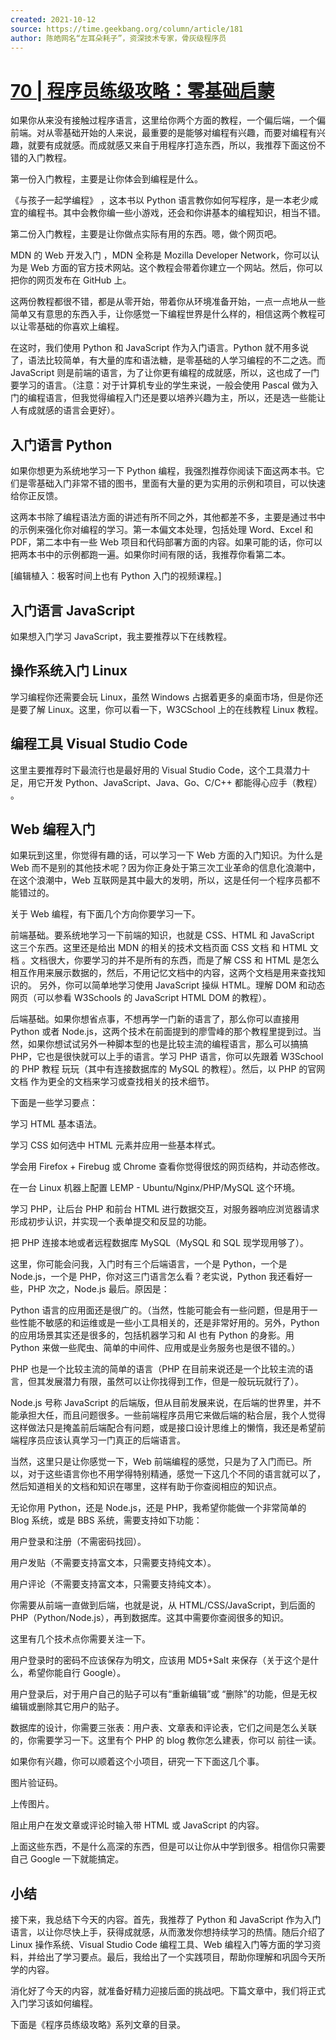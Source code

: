 ```yaml
---
created: 2021-10-12
source: https://time.geekbang.org/column/article/181
author: 陈皓网名“左耳朵耗子”，资深技术专家，骨灰级程序员
---
```


# [70 | 程序员练级攻略：零基础启蒙](https://time.geekbang.org/column/article/181)


如果你从来没有接触过程序语言，这里给你两个方面的教程，一个偏后端，一个偏前端。对从零基础开始的人来说，最重要的是能够对编程有兴趣，而要对编程有兴趣，就要有成就感。而成就感又来自于用程序打造东西，所以，我推荐下面这份不错的入门教程。

第一份入门教程，主要是让你体会到编程是什么。

《与孩子一起学编程》 ，这本书以 Python 语言教你如何写程序，是一本老少咸宜的编程书。其中会教你编一些小游戏，还会和你讲基本的编程知识，相当不错。

第二份入门教程，主要是让你做点实际有用的东西。嗯，做个网页吧。

MDN 的 Web 开发入门 ，MDN 全称是 Mozilla Developer Network，你可以认为是 Web 方面的官方技术网站。这个教程会带着你建立一个网站。然后，你可以把你的网页发布在 GitHub 上。

这两份教程都很不错，都是从零开始，带着你从环境准备开始，一点一点地从一些简单又有意思的东西入手，让你感觉一下编程世界是什么样的，相信这两个教程可以让零基础的你喜欢上编程。

在这时，我们使用 Python 和 JavaScript 作为入门语言。Python 就不用多说了，语法比较简单，有大量的库和语法糖，是零基础的人学习编程的不二之选。而 JavaScript 则是前端的语言，为了让你更有编程的成就感，所以，这也成了一门要学习的语言。（注意：对于计算机专业的学生来说，一般会使用 Pascal 做为入门的编程语言，但我觉得编程入门还是要以培养兴趣为主，所以，还是选一些能让人有成就感的语言会更好）。

## 入门语言 Python

如果你想更为系统地学习一下 Python 编程，我强烈推荐你阅读下面这两本书。它们是零基础入门非常不错的图书，里面有大量的更为实用的示例和项目，可以快速给你正反馈。

这两本书除了编程语法方面的讲述有所不同之外，其他都差不多，主要是通过书中的示例来强化你对编程的学习。第一本偏文本处理，包括处理 Word、Excel 和 PDF，第二本中有一些 Web 项目和代码部署方面的内容。如果可能的话，你可以把两本书中的示例都跑一遍。如果你时间有限的话，我推荐你看第二本。

\[编辑植入：极客时间上也有 Python 入门的视频课程。\]

## 入门语言 JavaScript

如果想入门学习 JavaScript，我主要推荐以下在线教程。

## 操作系统入门 Linux

学习编程你还需要会玩 Linux，虽然 Windows 占据着更多的桌面市场，但是你还是要了解 Linux。这里，你可以看一下，W3CSchool 上的在线教程 Linux 教程。

## 编程工具 Visual Studio Code

这里主要推荐时下最流行也是最好用的 Visual Studio Code，这个工具潜力十足，用它开发 Python、JavaScript、Java、Go、C/C++ 都能得心应手（教程） 。

## Web 编程入门

如果玩到这里，你觉得有趣的话，可以学习一下 Web 方面的入门知识。为什么是 Web 而不是别的其他技术呢？因为你正身处于第三次工业革命的信息化浪潮中，在这个浪潮中，Web 互联网是其中最大的发明，所以，这是任何一个程序员都不能错过的。

关于 Web 编程，有下面几个方向你要学习一下。

前端基础。要系统地学习一下前端的知识，也就是 CSS、HTML 和 JavaScript 这三个东西。这里还是给出 MDN 的相关的技术文档页面 CSS 文档 和 HTML 文档 。文档很大，你要学习的并不是所有的东西，而是了解 CSS 和 HTML 是怎么相互作用来展示数据的，然后，不用记忆文档中的内容，这两个文档是用来查找知识的。 另外，你可以简单地学习使用 JavaScript 操纵 HTML。理解 DOM 和动态网页（可以参看 W3Schools 的 JavaScript HTML DOM 的教程）。

后端基础。如果你想省点事，不想再学一门新的语言了，那么你可以直接用 Python 或者 Node.js，这两个技术在前面提到的廖雪峰的那个教程里提到过。当然，如果你想试试另外一种脚本型的也是比较主流的编程语言，那么可以搞搞 PHP，它也是很快就可以上手的语言。学习 PHP 语言，你可以先跟着 W3School 的 PHP 教程 玩玩（其中有连接数据库的 MySQL 的教程）。然后，以 PHP 的官网文档 作为更全的文档来学习或查找相关的技术细节。

下面是一些学习要点：

学习 HTML 基本语法。

学习 CSS 如何选中 HTML 元素并应用一些基本样式。

学会用 Firefox + Firebug 或 Chrome 查看你觉得很炫的网页结构，并动态修改。

在一台 Linux 机器上配置 LEMP - Ubuntu/Nginx/PHP/MySQL 这个环境。

学习 PHP，让后台 PHP 和前台 HTML 进行数据交互，对服务器响应浏览器请求形成初步认识，并实现一个表单提交和反显的功能。

把 PHP 连接本地或者远程数据库 MySQL（MySQL 和 SQL 现学现用够了）。

这里，你可能会问我，入门时有三个后端语言，一个是 Python，一个是 Node.js，一个是 PHP，你对这三门语言怎么看？老实说，Python 我还看好一些，PHP 次之，Node.js 最后。原因是：

Python 语言的应用面还是很广的。（当然，性能可能会有一些问题，但是用于一些性能不敏感的和运维或是一些小工具相关的，还是非常好用的。另外，Python 的应用场景其实还是很多的，包括机器学习和 AI 也有 Python 的身影。用 Python 来做一些爬虫、简单的中间件、应用或是业务服务也是很不错的。）

PHP 也是一个比较主流的简单的语言（PHP 在目前来说还是一个比较主流的语言，但其发展潜力有限，虽然可以让你找得到工作，但是一般玩玩就行了）。

Node.js 号称 JavaScript 的后端版，但从目前发展来说，在后端的世界里，并不能承担大任，而且问题很多。一些前端程序员用它来做后端的粘合层，我个人觉得这样做法只是掩盖前后端配合有问题，或是接口设计思维上的懒惰，我还是希望前端程序员应该认真学习一门真正的后端语言。

当然，这里只是让你感觉一下，Web 前端编程的感觉，只是为了入门而已。所以，对于这些语言你也不用学得特别精通，感觉一下这几个不同的语言就可以了，然后知道相关的文档和知识在哪里，这样有助于你查阅相应的知识点。

无论你用 Python，还是 Node.js，还是 PHP，我希望你能做一个非常简单的 Blog 系统，或是 BBS 系统，需要支持如下功能：

用户登录和注册（不需密码找回）。

用户发贴（不需要支持富文本，只需要支持纯文本）。

用户评论（不需要支持富文本，只需要支持纯文本）。

你需要从前端一直做到后端，也就是说，从 HTML/CSS/JavaScript，到后面的 PHP（Python/Node.js），再到数据库。这其中需要你查阅很多的知识。

这里有几个技术点你需要关注一下。

用户登录时的密码不应该保存为明文，应该用 MD5+Salt 来保存（关于这个是什么，希望你能自行 Google）。

用户登录后，对于用户自己的贴子可以有“重新编辑”或 “删除”的功能，但是无权编辑或删除其它用户的贴子。

数据库的设计，你需要三张表：用户表、文章表和评论表，它们之间是怎么关联的，你需要学习一下。这里有个 PHP 的 blog 教你怎么建表，你可以 前往一读。

如果你有兴趣，你可以顺着这个小项目，研究一下下面这几个事。

图片验证码。

上传图片。

阻止用户在发文章或评论时输入带 HTML 或 JavaScript 的内容。

上面这些东西，不是什么高深的东西，但是可以让你从中学到很多。相信你只需要自己 Google 一下就能搞定。

## 小结

接下来，我总结下今天的内容。首先，我推荐了 Python 和 JavaScript 作为入门语言，以让你尽快上手，获得成就感，从而激发你想持续学习的热情。随后介绍了 Linux 操作系统、Visual Studio Code 编程工具、Web 编程入门等方面的学习资料，并给出了学习要点。最后，我给出了一个实践项目，帮助你理解和巩固今天所学的内容。

消化好了今天的内容，就准备好精力迎接后面的挑战吧。下篇文章中，我们将正式入门学习该如何编程。

下面是《程序员练级攻略》系列文章的目录。
